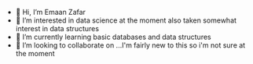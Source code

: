 - 👋 Hi, I’m Emaan Zafar
- 👀 I’m interested in data science at the moment also taken somewhat interest in data structures
- 🌱 I’m currently learning basic databases and data structures
- 💞️ I’m looking to collaborate on ...I'm fairly new to this so i'm not sure at the moment

<!---
naame-zafar/naame-zafar is a ✨ special ✨ repository because its `README.md` (this file) appears on your GitHub profile.
You can click the Preview link to take a look at your changes.
--->
